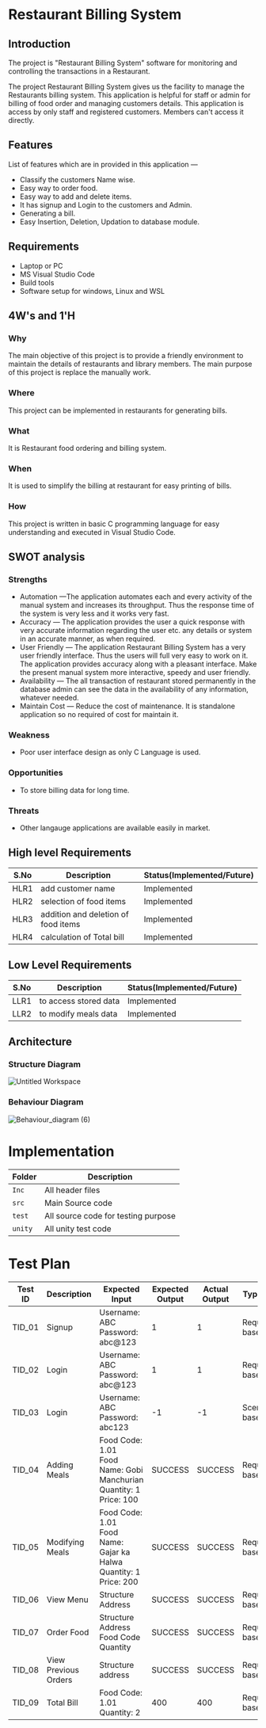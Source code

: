 # Restaurant Billing System
## Introduction

The project is "Restaurant Billing System" software for monitoring and controlling the transactions in a Restaurant.

The project Restaurant Billing System gives us the facility to manage the Restaurants billing system. This application is helpful for staff or admin for billing of food order and managing customers details. This application is access by only staff and registered customers. Members can't access it directly.

## Features
List of features which are in provided in this application —

*	 Classify the customers Name wise.
*	 Easy way to order food.
*	 Easy way to add and delete items.
*  It has signup and Login to the customers and Admin.
*  Generating a bill.
*  Easy Insertion, Deletion, Updation to database module.

## Requirements
*  Laptop or PC
*  MS Visual Studio Code
*  Build tools 
*  Software setup for windows, Linux and WSL

## 4W's and 1'H
### Why
The main objective of this project is to provide a friendly environment to maintain the details of restaurants and library members. The main purpose of this project is replace the manually work.
### Where
This project can be implemented in restaurants for generating bills.
### What
It is Restaurant food ordering and billing system.
### When
It is used to simplify the billing at restaurant for easy printing of bills.

### How
This project is written in basic C programming language for easy understanding and executed in Visual Studio Code.

## SWOT analysis
### Strengths
*	Automation —The application automates each and every activity of the manual system and increases its throughput. Thus the response time of the system is very less and it works very fast.
*	Accuracy — The application provides the user a quick response with very accurate information regarding the user etc. any details or system in an accurate manner, as when required.
*	User Friendly — The application Restaurant Billing System has a very user friendly interface. Thus the users will full very easy to work on it. The application provides accuracy along with a pleasant interface. Make the present manual system more interactive, speedy and user friendly.
*	Availability — The all transaction of restaurant stored permanently in the database admin can see the data in the availability of any information, whatever needed.
*	Maintain Cost — Reduce the cost of maintenance. It is standalone application so no required of cost for maintain it.
### Weakness
* Poor user interface design as only C Language is used.
### Opportunities
* To store billing data for long time.
### Threats
* Other langauge applications are available easily in market.
## High level Requirements
|S.No|Description|Status(Implemented/Future)|
| ---- | ---- | ----|
|HLR1| add customer name|  Implemented|
|HLR2| selection of  food items | Implemented|
|HLR3| addition and  deletion of food items| Implemented|
|HLR4| calculation of  Total bill| Implemented|


## Low Level Requirements 
|S.No|Description|Status(Implemented/Future)|
| ---- | ---- | ----|
|LLR1| to access stored data| Implemented|
|LLR2| to modify meals data| Implemented|

## Architecture
### Structure Diagram
![Untitled Workspace](https://user-images.githubusercontent.com/94158848/143039826-93ac3923-539f-4009-beea-88fc985d551a.png)


### Behaviour Diagram
![Behaviour_diagram (6)](https://user-images.githubusercontent.com/94158848/143039725-21df271d-07d5-47e3-a9cb-9cbf638e7ac5.png)

# Implementation
|Folder|Description|
|---|---|
|`Inc`|All header files |
|`src`| Main Source code |
|`test`| All source code  for testing purpose|
|`unity`| All unity test code |


# Test Plan
|  Test ID | Description  | Expected Input  | Expected Output  | Actual Output  | Type of test |
|---|---|---|---|---|---|
| TID_01  | Signup  | Username: ABC<br />Password: abc@123| 1  |1| Requirement based  |
| TID_02  | Login  | Username: ABC<br />Password: abc@123| 1  |1| Requirement based|
| TID_03  | Login  | Username: ABC<br />Password: abc123| -1  |-1| Scenario based  |
| TID_04  | Adding Meals  |Food Code: 1.01<br />Food Name: Gobi Manchurian<br />Quantity: 1<br />Price: 100| SUCCESS  |SUCCESS| Requirement based  |
| TID_05  | Modifying Meals  |Food Code: 1.01<br />Food Name: Gajar ka Halwa<br />Quantity: 1<br />Price: 200| SUCCESS  |SUCCESS| Requirement based   |
| TID_06 | View Menu  | Structure Address| SUCCESS  |SUCCESS| Requirement based    |
| TID_07  | Order Food  |Structure Address<br />Food Code<br />Quantity| SUCCESS  |SUCCESS| Requirement based    |
| TID_08 | View Previous Orders  | Structure address| SUCCESS  |SUCCESS|  Requirement based    |
| TID_09 | Total Bill  |Food Code: 1.01<br />Quantity: 2 | 400  |400|  Requirement based    |










